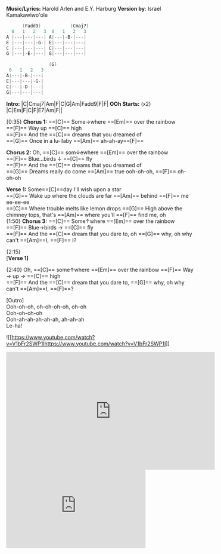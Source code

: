 **Music/Lyrics:** Harold Arlen and E.Y. Harburg
**Version by**: Israel Kamakawiwoʻole
```java    
      (Fadd9)    		(Cmaj7)
  0   1   2   3	 0   1   2   3	
A |---|---|---|	A|---|-B-|---|	
E |---|---|-G-|	E|---|---|---|	
C |---|---|---|	C|---|---|---|	
G |---|-E-|---|	G|---|---|---|	

				(G)
 0   1   2   3
A|---|-B-|---|
E|---|---|-G-|
C|---|-D-|---|
G|---|---|---|
```
**Intro:** |C|Cmaj7|Am|F|C|G|Am|Fadd9|F|F|
**OOh Starts:** (x2) |C|Em|F|C|F|E7|Am|F||

{0:35}
**Chorus 1:**
==[C]== Some$\rightarrow$where ==[Em]== over the rainbow  
==[F]== Way up ==[C]== high  
==[F]== And the ==[C]== dreams that you dreamed of  
==[G]== Once in a lu-llaby ==[Am]== ah-ah-ay==[F]==

**Chorus 2:**
Oh, ==[C]== som$\downarrow$ewhere ==[Em]== over the rainbow  
==[F]== Blue...birds $\downarrow$ ==[C]== fly  
==[F]== And the ==[C]== dreams that you dreamed of  
==[G]== Dreams really do come ==[Am]== true ooh-oh-oh, ==[F]== oh-oh-oh  
  
**Verse 1:**
Some==[C]==day I'll wish upon a star  
==[G]== Wake up where the clouds are far ==[Am]== behind ==[F]== me ee-ee-ee  
==[C]== Where trouble melts like lemon drops 
==[G]== High above the chimney tops, that's ==[Am]== where you'll ==[F]== find me, oh  
{1:50}
**Chorus 3:**
==[C]== Some$\uparrow$where ==[Em]== over the rainbow  
==[F]== Blue$\rightarrow$birds $\rightarrow$ ==[C]== fly  
==[F]== And the ==[C]== dream that you dare to, oh ==[G]== why, oh why  can't ==[Am]==I, ==[F]== I?  

{2:15}  
\[**Verse 1]**

 {2:40}
Oh, ==[C]== some$\uparrow$where  ==[Em]== over the rainbow
==[F]== Way $\rightarrow$ up $\rightarrow$ ==[C]== high  
==[F]== And the ==[C]== dream that you dare to, ==[G]== why, oh why can't ==[Am]==I, ==[F]==?  

\[Outro]  
Ooh-oh-oh, oh-oh-oh-oh, oh-oh  
Ooh-oh-oh-oh  
Ooh-ah-ah-ah-ah-ah, ah-ah-ah  
Le-ha!

![[https://www.youtube.com/watch?v=V1bFr2SWP1Ihttps://www.youtube.com/watch?v=V1bFr2SWP1I]]

<iframe width="560" height="315" src="https://www.youtube.com/embed/V1bFr2SWP1I?si=41nfwz8UJJzWeT5S" title="YouTube video player" frameborder="0" allow="accelerometer; autoplay; clipboard-write; encrypted-media; gyroscope; picture-in-picture; web-share" referrerpolicy="strict-origin-when-cross-origin" allowfullscreen></iframe>



<iframe width="374" height="210" src="https://www.youtube.com/embed/1PiscVZSuEE" title="YouTube video player" frameborder="0" allow="accelerometer; autoplay=false; clipboard-write; encrypted-media; gyroscope; picture-in-picture" allowfullscreen></iframe>

